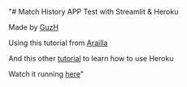 "# Match History APP Test with Streamlit & Heroku

Made by [GuzH](https://twitter.com/guzhotero)

Using this tutorial from [Arailla](https://medium.com/@arailla/an-introduction-to-streamlit-and-plotly-using-champions-queue-data-b2803dff7eb4)

And this other [tutorial](https://towardsdatascience.com/a-quick-tutorial-on-how-to-deploy-your-streamlit-app-to-heroku-874e1250dadd) to learn how to use Heroku

Watch it running [here](https://match-history-app-test.herokuapp.com)" 
